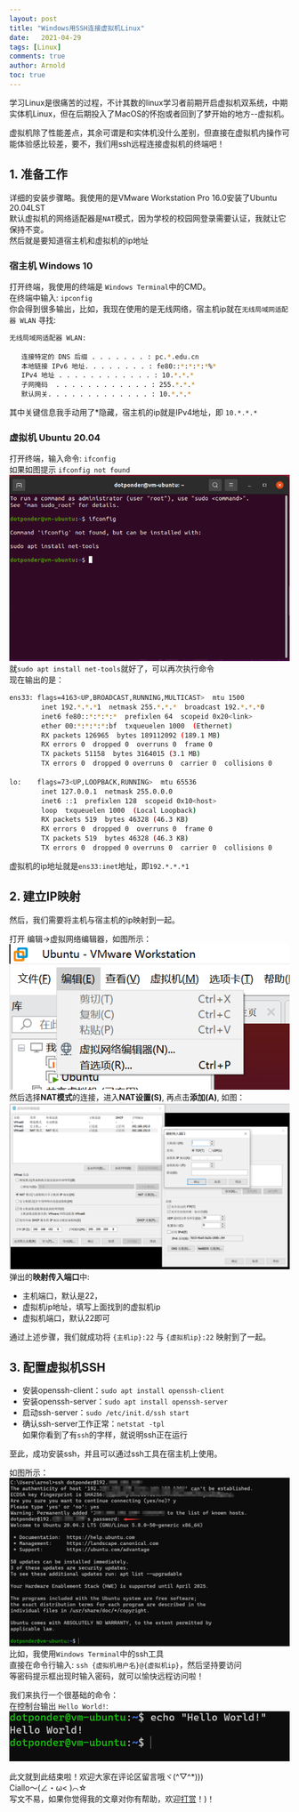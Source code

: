 ```yaml
---
layout: post
title: "Windows用SSH连接虚拟机Linux"
date:   2021-04-29
tags: [Linux]
comments: true
author: Arnold
toc: true
---
```


学习Linux是很痛苦的过程，不计其数的linux学习者前期开启虚拟机双系统，中期实体机Linux，但在后期投入了MacOS的怀抱或者回到了梦开始的地方--虚拟机。

虚拟机除了性能差点，其余可谓是和实体机没什么差别，但直接在虚拟机内操作可能体验感比较差，要不，我们用ssh远程连接虚拟机的终端吧！

<!-- more -->
## 1. 准备工作
详细的安装步骤略。我使用的是VMware Workstation Pro 16.0安装了Ubuntu 20.04LST  
默认虚拟机的网络适配器是`NAT`模式，因为学校的校园网登录需要认证，我就让它保持不变。  
然后就是要知道宿主机和虚拟机的ip地址  
### 宿主机 Windows 10
打开终端，我使用的终端是 `Windows Terminal`中的CMD。  
在终端中输入: `ipconfig`  
你会得到很多输出，比如，我现在使用的是无线网络，宿主机ip就在`无线局域网适配器 WLAN` 寻找:  
``` bash
无线局域网适配器 WLAN:

   连接特定的 DNS 后缀 . . . . . . . : pc.*.edu.cn
   本地链接 IPv6 地址. . . . . . . . : fe80::*:*:*:*%*
   IPv4 地址 . . . . . . . . . . . . : 10.*.*.*
   子网掩码  . . . . . . . . . . . . : 255.*.*.*
   默认网关. . . . . . . . . . . . . : 10.*.*.*
```
其中关键信息我手动用了*隐藏，宿主机的ip就是IPv4地址，即 `10.*.*.*`  
### 虚拟机 Ubuntu 20.04
打开终端，输入命令: `ifconfig`  
如果如图提示 `ifconfig not found`
![ifconfig_not_found](../images/2021/04/29/vmware_ssh/Ubuntu_terminal_ifconfig_not_found.png)
就`sudo apt install net-tools`就好了，可以再次执行命令  
现在输出的是：
```bash
ens33: flags=4163<UP,BROADCAST,RUNNING,MULTICAST>  mtu 1500
        inet 192.*.*.*1  netmask 255.*.*.*  broadcast 192.*.*.*0
        inet6 fe80::*:*:*:*  prefixlen 64  scopeid 0x20<link>
        ether 00:*:*:*:*:bf  txqueuelen 1000  (Ethernet)
        RX packets 126965  bytes 189112092 (189.1 MB)
        RX errors 0  dropped 0  overruns 0  frame 0
        TX packets 51158  bytes 3164015 (3.1 MB)
        TX errors 0  dropped 0 overruns 0  carrier 0  collisions 0

lo:    flags=73<UP,LOOPBACK,RUNNING>  mtu 65536
        inet 127.0.0.1  netmask 255.0.0.0
        inet6 ::1  prefixlen 128  scopeid 0x10<host>
        loop  txqueuelen 1000  (Local Loopback)
        RX packets 519  bytes 46328 (46.3 KB)
        RX errors 0  dropped 0  overruns 0  frame 0
        TX packets 519  bytes 46328 (46.3 KB)
        TX errors 0  dropped 0 overruns 0  carrier 0  collisions 0
```
虚拟机的ip地址就是`ens33:inet`地址，即`192.*.*.*1`  
## 2. 建立IP映射
然后，我们需要将主机与宿主机的ip映射到一起。  

打开 编辑->虚拟网络编辑器，如图所示：  
![Edit_menu](../images/2021/04/29/vmware_ssh/Edit_menu.png)  
然后选择**NAT模式**的连接，进入**NAT设置(S)**, 再点击**添加(A)**, 如图：  
![Virtual_network_editor](../images/2021/04/29/vmware_ssh/Virtual_network_editor.png)  
弹出的**映射传入端口**中:  
- 主机端口，默认是22，
- 虚拟机ip地址，填写上面找到的虚拟机ip
- 虚拟机端口，默认22即可

通过上述步骤，我们就成功将 `{主机ip}:22` 与 `{虚拟机ip}:22` 映射到了一起。
## 3. 配置虚拟机SSH
- 安装openssh-client：`sudo apt install openssh-client`
- 安装openssh-server：`sudo apt install openssh-server`
- 启动ssh-server：`sudo /etc/init.d/ssh start`
- 确认ssh-server工作正常：`netstat -tpl`  
如果你看到了有`ssh`的字样，就说明ssh正在运行

至此，成功安装ssh，并且可以通过ssh工具在宿主机上使用。

如图所示：
![SSH_command](../images/2021/04/29/vmware_ssh/SSH_command.png)
比如，我使用`Windows Terminal`中的ssh工具  
直接在命令行输入:
`ssh {虚拟机用户名}@{虚拟机ip}`，然后坚持要访问  
等密码提示框出现时输入密码，就可以愉快远程访问啦！  

我们来执行一个很基础的命令：  
在控制台输出 `Hello World!`:
![Echo_hello_world](../images/2021/04/29/vmware_ssh/Echo_hello_world.png)

此文就到此结束啦！欢迎大家在评论区留言哦ヾ(^▽^*)))  
Ciallo～(∠・ω< )⌒☆​  
写文不易，如果你觉得我的文章对你有帮助，欢迎[打赏](https://arnold117.github.io/likes/)！)！